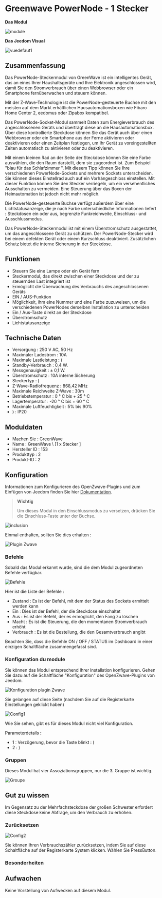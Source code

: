 # Greenwave PowerNode - 1 Stecker

**Das Modul**

![module](images/greenwave.Powernode1/module.jpg)

**Das Jeedom Visual**

![vuedefaut1](images/greenwave.Powernode1/vuedefaut1.jpg)

## Zusammenfassung

Das PowerNode-Steckermodul von GreenWave ist ein intelligentes Gerät, das an eines Ihrer Haushaltsgeräte und Ihre Elektronik angeschlossen wird, damit Sie den Stromverbrauch über einen Webbrowser oder ein Smartphone fernüberwachen und steuern können.

Mit der Z-Wave-Technologie ist die PowerNode-gesteuerte Buchse mit den meisten auf dem Markt erhältlichen Hausautomationsboxen wie Fibaro Home Center 2, eedomus oder Zipabox kompatibel.

Das PowerNode-Socket-Modul sammelt Daten zum Energieverbrauch des angeschlossenen Geräts und überträgt diese an die Hausautomationsbox. Über diese kontrollierte Steckdose können Sie das Gerät auch über einen Webbrowser oder ein Smartphone aus der Ferne aktivieren oder deaktivieren oder einen Zeitplan festlegen, um Ihr Gerät zu voreingestellten Zeiten automatisch zu aktivieren oder zu deaktivieren.

Mit einem kleinen Rad an der Seite der Steckdose können Sie eine Farbe auswählen, die den Raum darstellt, dem sie zugeordnet ist. Zum Beispiel "blau für das Schlafzimmer ". Mit diesem Tipp können Sie Ihre verschiedenen PowerNode-Sockets und mehrere Sockets unterscheiden. Sie können dieses Einstellrad auch auf ein Vorhängeschloss einstellen. Mit dieser Funktion können Sie den Stecker verriegeln, um ein versehentliches Ausschalten zu vermeiden. Eine Steuerung über das Boxen der Heimautomation ist jedoch nicht mehr möglich.

Die PowerNode-gesteuerte Buchse verfügt außerdem über eine Lichtstatusanzeige, die je nach Farbe unterschiedliche Informationen liefert : Steckdosen ein oder aus, begrenzte Funkreichweite, Einschluss- und Ausschlussmodus.

Das PowerNode-Steckermodul ist mit einem Überstromschutz ausgestattet, um das angeschlossene Gerät zu schützen. Der PowerNode-Stecker wird bei einem defekten Gerät oder einem Kurzschluss deaktiviert. Zusätzlichen Schutz bietet die interne Sicherung in der Steckdose.

## Funktionen

-   Steuern Sie eine Lampe oder ein Gerät fern
-   Steckermodul, das direkt zwischen einer Steckdose und der zu steuernden Last integriert ist
-   Ermöglicht die Überwachung des Verbrauchs des angeschlossenen Geräts
-   EIN / AUS-Funktion
-   Möglichkeit, ihm eine Nummer und eine Farbe zuzuweisen, um die verschiedenen PowerNodes derselben Installation zu unterscheiden
-   Ein / Aus-Taste direkt an der Steckdose
-   Überstromschutz
-   Lichtstatusanzeige

## Technische Daten

-   Versorgung : 250 V AC, 50 Hz
-   Maximaler Ladestrom : 10A
-   Maximale Lastleistung : )
-   Standby-Verbrauch : 0,4 W.
-   Messgenauigkeit : ± 0,1 W.
-   Überstromschutz : 10A interne Sicherung
-   Steckertyp : )
-   Z-Wave-Radiofrequenz : 868,42 MHz
-   Maximale Reichweite Z-Wave : 30m
-   Betriebstemperatur : 0 ° C bis + 25 ° C
-   Lagertemperatur : -20 ° C bis + 60 ° C
-   Maximale Luftfeuchtigkeit : 5% bis 90%
-   ) : IP20

## Moduldaten

-   Machen Sie : GreenWave
-   Name : GreenWave \ [1 x Stecker \]
-   Hersteller ID : 153
-   Produkttyp : 2
-   Produkt-ID : 2

## Konfiguration

Informationen zum Konfigurieren des OpenZwave-Plugins und zum Einfügen von Jeedom finden Sie hier [Dokumentation](https://doc.jeedom.com/de_DE/plugins/automation%20protocol/openzwave/).

> **Wichtig**
>
> Um dieses Modul in den Einschlussmodus zu versetzen, drücken Sie die Einschluss-Taste unter der Buchse.

![inclusion](images/greenwave.Powernode1/inclusion.jpg)

Einmal enthalten, sollten Sie dies erhalten :

![Plugin Zwave](images/greenwave.Powernode1/information.jpg)

### Befehle

Sobald das Modul erkannt wurde, sind die dem Modul zugeordneten Befehle verfügbar.

![Befehle](images/greenwave.Powernode1/commandes.jpg)

Hier ist die Liste der Befehle :

-   Zustand : Es ist der Befehl, mit dem der Status des Sockets ermittelt werden kann
-   Ein : Dies ist der Befehl, der die Steckdose einschaltet
-   Aus : Es ist der Befehl, der es ermöglicht, den Fang zu löschen
-   Macht : Es ist die Steuerung, die den momentanen Stromverbrauch erhöht
-   Verbrauch : Es ist die Bestellung, die den Gesamtverbrauch angibt

Beachten Sie, dass die Befehle ON / OFF / STATUS im Dashboard in einer einzigen Schaltfläche zusammengefasst sind.

### Konfiguration du module

Sie können das Modul entsprechend Ihrer Installation konfigurieren. Gehen Sie dazu auf die Schaltfläche "Konfiguration" des OpenZwave-Plugins von Jeedom.

![Konfiguration plugin Zwave](images/plugin/bouton_configuration.jpg)

Sie gelangen auf diese Seite (nachdem Sie auf die Registerkarte Einstellungen geklickt haben)

![Config1](images/greenwave.Powernode1/config1.jpg)

Wie Sie sehen, gibt es für dieses Modul nicht viel Konfiguration.

Parameterdetails :

-   1 : Verzögerung, bevor die Taste blinkt : )
-   2 : )

### Gruppen

Dieses Modul hat vier Assoziationsgruppen, nur die 3. Gruppe ist wichtig.

![Groupe](images/greenwave.Powernode1/groupe.jpg)

## Gut zu wissen

Im Gegensatz zu der Mehrfachsteckdose der großen Schwester erfordert diese Steckdose keine Abfrage, um den Verbrauch zu erhöhen.

### Zurücksetzen

![Config2](images/greenwave.Powernode1/config2.jpg)

Sie können Ihren Verbrauchszähler zurücksetzen, indem Sie auf diese Schaltfläche auf der Registerkarte System klicken. Wählen Sie PressButton.

### Besonderheiten

## Aufwachen

Keine Vorstellung von Aufwecken auf diesem Modul.
